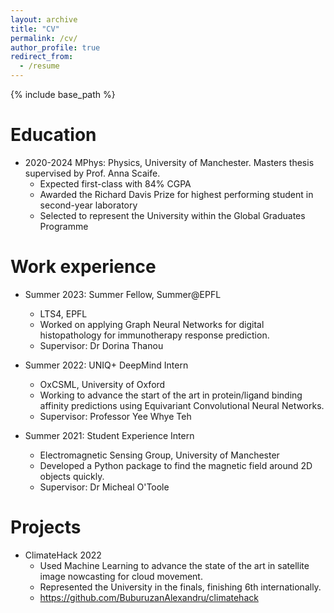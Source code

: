 ```yaml
---
layout: archive
title: "CV"
permalink: /cv/
author_profile: true
redirect_from:
  - /resume
---
```


{% include base_path %}

Education
======
* 2020-2024 MPhys: Physics, University of Manchester. Masters thesis supervised by Prof. Anna Scaife.
  * Expected first-class with 84% CGPA
  * Awarded the Richard Davis Prize for highest performing student in second-year laboratory
  * Selected to represent the University within the Global Graduates Programme

Work experience
======
* Summer 2023: Summer Fellow, Summer@EPFL
  * LTS4, EPFL
  * Worked on applying Graph Neural Networks for digital histopathology for immunotherapy response prediction.
  * Supervisor: Dr Dorina Thanou

* Summer 2022: UNIQ+ DeepMind Intern
  * OxCSML, University of Oxford
  * Working to advance the start of the art in protein/ligand binding affinity predictions using Equivariant Convolutional Neural Networks.
  * Supervisor: Professor Yee Whye Teh

* Summer 2021: Student Experience Intern
  * Electromagnetic Sensing Group, University of Manchester
  * Developed a Python package to find the magnetic field around 2D objects quickly. 
  * Supervisor: Dr Micheal O'Toole

Projects
======
* ClimateHack 2022
  * Used Machine Learning to advance the state of the art in satellite image nowcasting for cloud movement.
  * Represented the University in the finals, finishing 6th internationally. 
  * https://github.com/BuburuzanAlexandru/climatehack
